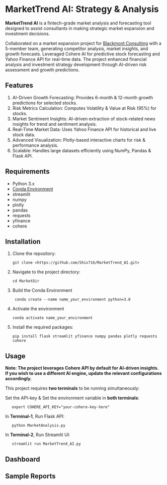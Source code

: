 # MarketTrend AI: Strategy & Analysis

**MarketTrend AI** is a fintech-grade market analysis and forecasting tool designed to assist consultants in making strategic market expansion and investment decisions.

Collaborated on a market expansion project for [Blackmont Consulting](https://www.blackmontconsulting.com) with a 5-member team, generating competitor analysis, market insights, and growth forecasts. Leveraged Cohere AI for predictive stock forecasting and Yahoo Finance API for real-time data. The project enhanced financial analysis and investment strategy development through AI-driven risk assessment and growth predictions.

## Features
1. AI-Driven Growth Forecasting: Provides 6-month & 12-month growth predictions for selected stocks.
2. Risk Metrics Calculation: Computes Volatility & Value at Risk (95%) for stocks.
3. Market Sentiment Insights: AI-driven extraction of stock-related news insights for trend and sentiment analysis.
4. Real-Time Market Data: Uses Yahoo Finance API for historical and live stock data.
5. Advanced Visualization: Plotly-based interactive charts for risk & performance analysis.
6. Scalable: Handles large datasets efficiently using NumPy, Pandas & Flask API.

## Requirements

- Python 3.x
- [Conda Environment](https://docs.conda.io/projects/conda/en/latest/user-guide/tasks/manage-environments.html)
- streamlit
- numpy
- plotly
- pandas
- requests
- yfinance
- cohere


## Installation

1. Clone the repository:
    ```
    git clone <https://github.com/Shiv716/MarketTrend_AI.git>
    ```
2. Navigate to the project directory:
    ```
    cd MarketDir
    ```
3. Build the Conda Environment
   ```
    conda create --name name_your_environment python=3.8
    ```
4. Activate the environment
     ```
    conda activate name_your_environment
    ```
5. Install the required packages:
    ```
    pip install flask streamlit yfinance numpy pandas plotly requests cohere
    ```

## Usage

**Note: The project leverages Cohere API by default for AI-driven insights. If you wish to use a different AI engine, update the relevant configurations accordingly.**

This project requires **two terminals** to be running simultaneously:

Set the API-key & Set the environment variable in **both terminals**:
 ```
    export COHERE_API_KEY="your-cohere-key-here"
 ```

In **Terminal-1**, Run Flask API:
 ```
    python MarketAnalysis.py
 ```
In **Terminal-2**, Run Streamlit UI:
 ```
    streamlit run MarketTrend_AI.py
 ```

## Dashboard 


## Sample Reports

